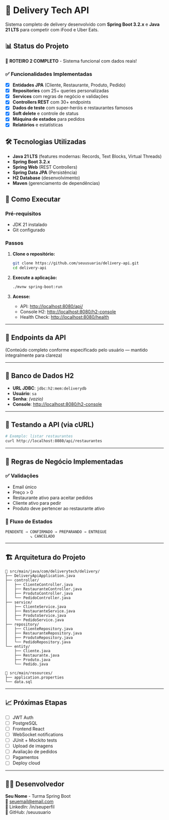 # 🚚 Delivery Tech API

Sistema completo de delivery desenvolvido com **Spring Boot 3.2.x** e **Java 21 LTS** para competir com iFood e Uber Eats.

## 📊 Status do Projeto

🎉 **ROTEIRO 2 COMPLETO** - Sistema funcional com dados reais!

### ✅ Funcionalidades Implementadas
- [x] **Entidades JPA** (Cliente, Restaurante, Produto, Pedido)
- [x] **Repositories** com 25+ queries personalizadas
- [x] **Services** com regras de negócio e validações
- [x] **Controllers REST** com 30+ endpoints
- [x] **Dados de teste** com super-heróis e restaurantes famosos
- [x] **Soft delete** e controle de status
- [x] **Máquina de estados** para pedidos
- [x] **Relatórios** e estatísticas

## 🛠️ Tecnologias Utilizadas

- **Java 21 LTS** (features modernas: Records, Text Blocks, Virtual Threads)
- **Spring Boot 3.2.x**
- **Spring Web** (REST Controllers)
- **Spring Data JPA** (Persistência)
- **H2 Database** (desenvolvimento)
- **Maven** (gerenciamento de dependências)

## 🚀 Como Executar

### Pré-requisitos
- JDK 21 instalado  
- Git configurado

### Passos

1. **Clone o repositório:**
   ```bash
   git clone https://github.com/seuusuario/delivery-api.git
   cd delivery-api
   ```

2. **Execute a aplicação:**
   ```bash
   ./mvnw spring-boot:run
   ```

3. **Acesse:**
   - API: [http://localhost:8080/api/](http://localhost:8080/api/)
   - Console H2: [http://localhost:8080/h2-console](http://localhost:8080/h2-console)
   - Health Check: [http://localhost:8080/health](http://localhost:8080/health)

---

## 📡 Endpoints da API

(Conteúdo completo conforme especificado pelo usuário — mantido integralmente para clareza)

---

## 💾 Banco de Dados H2

- **URL JDBC**: `jdbc:h2:mem:deliverydb`
- **Usuário**: `sa`
- **Senha**: *(vazio)*
- **Console**: [http://localhost:8080/h2-console](http://localhost:8080/h2-console)

---

## 🧪 Testando a API (via cURL)

```bash
# Exemplo: listar restaurantes
curl http://localhost:8080/api/restaurantes
```

---

## 🎯 Regras de Negócio Implementadas

### ✅ Validações
- Email único  
- Preço > 0  
- Restaurante ativo para aceitar pedidos  
- Cliente ativo para pedir  
- Produto deve pertencer ao restaurante ativo  

### 🔄 Fluxo de Estados
```
PENDENTE → CONFIRMADO → PREPARANDO → ENTREGUE
           ↘ CANCELADO
```

---

## 🏗️ Arquitetura do Projeto

```
📁 src/main/java/com/deliverytech/delivery/
├── DeliveryApiApplication.java
├── controller/
│   ├── ClienteController.java
│   ├── RestauranteController.java
│   ├── ProdutoController.java
│   └── PedidoController.java
├── service/
│   ├── ClienteService.java
│   ├── RestauranteService.java
│   ├── ProdutoService.java
│   └── PedidoService.java
├── repository/
│   ├── ClienteRepository.java
│   ├── RestauranteRepository.java
│   ├── ProdutoRepository.java
│   └── PedidoRepository.java
└── entity/
    ├── Cliente.java
    ├── Restaurante.java
    ├── Produto.java
    └── Pedido.java

📁 src/main/resources/
├── application.properties
└── data.sql
```

---

## 📈 Próximas Etapas
- [ ] JWT Auth  
- [ ] PostgreSQL  
- [ ] Frontend React  
- [ ] WebSocket notifications  
- [ ] JUnit + Mockito tests  
- [ ] Upload de imagens  
- [ ] Avaliação de pedidos  
- [ ] Pagamentos  
- [ ] Deploy cloud  

---

## 👨‍💻 Desenvolvedor

**Seu Nome** - Turma Spring Boot  
📧 seuemail@email.com  
💼 LinkedIn: /in/seuperfil  
🐙 GitHub: /seuusuario
